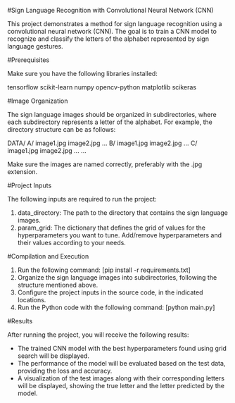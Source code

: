 #Sign Language Recognition with Convolutional Neural Network (CNN)

This project demonstrates a method for sign language recognition using a convolutional neural network (CNN). The goal is to train a CNN model to recognize and classify the letters of the alphabet represented by sign language gestures.

#Prerequisites

Make sure you have the following libraries installed:

tensorflow
scikit-learn
numpy
opencv-python
matplotlib
scikeras

#Image Organization

The sign language images should be organized in subdirectories, where each subdirectory represents a letter of the alphabet. For example, the directory structure can be as follows:

DATA/
A/
image1.jpg
image2.jpg
...
B/
image1.jpg
image2.jpg
...
C/
image1.jpg
image2.jpg
...
...

Make sure the images are named correctly, preferably with the .jpg extension.

#Project Inputs

The following inputs are required to run the project:

1. data_directory: The path to the directory that contains the sign language images.
2. param_grid: The dictionary that defines the grid of values for the hyperparameters you want to tune. Add/remove hyperparameters and their values according to your needs.

#Compilation and Execution

1. Run the following command: [pip install -r requirements.txt]
2. Organize the sign language images into subdirectories, following the structure mentioned above.
3. Configure the project inputs in the source code, in the indicated locations.
4. Run the Python code with the following command: [python main.py]
   
#Results

After running the project, you will receive the following results:

 - The trained CNN model with the best hyperparameters found using grid search will be displayed.
 - The performance of the model will be evaluated based on the test data, providing the loss and accuracy.
 - A visualization of the test images along with their corresponding letters will be displayed, showing the true letter and the letter predicted by the model.
